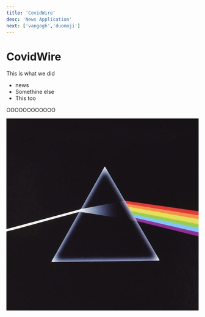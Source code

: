 ```yaml
---
title: 'CovidWire'
desc: 'News Application'
next: ['vangogh','duomoji']
---
```


# CovidWire

This is what we did

- news
- Somethine else
- This too

<High>OOOOOOOOOOOO</High>

![darkside](assets/covidwire/darkside.jpg)
